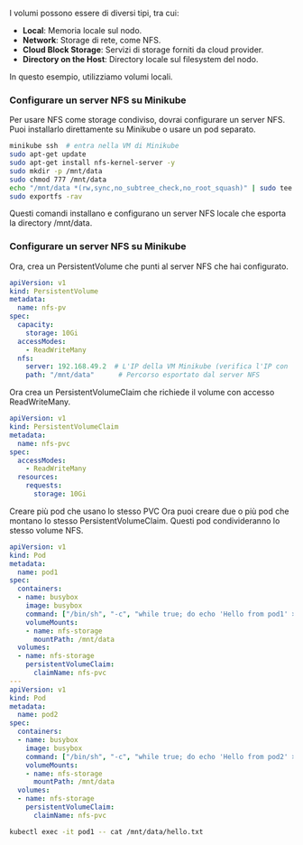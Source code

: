 
I volumi possono essere di diversi tipi, tra cui:
- **Local**: Memoria locale sul nodo.
- **Network**: Storage di rete, come NFS.
- **Cloud Block Storage**: Servizi di storage forniti da cloud provider.
- **Directory on the Host**: Directory locale sul filesystem del nodo.

In questo esempio, utilizziamo volumi locali.

### Configurare un server NFS su Minikube
Per usare NFS come storage condiviso, dovrai configurare un server NFS. Puoi installarlo direttamente su Minikube o usare un pod separato.
```bash
minikube ssh  # entra nella VM di Minikube
sudo apt-get update
sudo apt-get install nfs-kernel-server -y
sudo mkdir -p /mnt/data
sudo chmod 777 /mnt/data
echo "/mnt/data *(rw,sync,no_subtree_check,no_root_squash)" | sudo tee -a /etc/exports
sudo exportfs -rav
```
Questi comandi installano e configurano un server NFS locale che esporta la directory /mnt/data.

### Configurare un server NFS su Minikube
Ora, crea un PersistentVolume che punti al server NFS che hai configurato.
```yaml
apiVersion: v1
kind: PersistentVolume
metadata:
  name: nfs-pv
spec:
  capacity:
    storage: 10Gi
  accessModes:
    - ReadWriteMany
  nfs:
    server: 192.168.49.2  # L'IP della VM Minikube (verifica l'IP con `minikube ip`)
    path: "/mnt/data"      # Percorso esportato dal server NFS
```
Ora crea un PersistentVolumeClaim che richiede il volume con accesso ReadWriteMany.
```yaml
apiVersion: v1
kind: PersistentVolumeClaim
metadata:
  name: nfs-pvc
spec:
  accessModes:
    - ReadWriteMany
  resources:
    requests:
      storage: 10Gi
```
Creare più pod che usano lo stesso PVC
Ora puoi creare due o più pod che montano lo stesso PersistentVolumeClaim. Questi pod condivideranno lo stesso volume NFS.
```yaml
apiVersion: v1
kind: Pod
metadata:
  name: pod1
spec:
  containers:
  - name: busybox
    image: busybox
    command: ["/bin/sh", "-c", "while true; do echo 'Hello from pod1' >> /mnt/data/hello.txt; sleep 5; done"]
    volumeMounts:
    - name: nfs-storage
      mountPath: /mnt/data
  volumes:
  - name: nfs-storage
    persistentVolumeClaim:
      claimName: nfs-pvc
---
apiVersion: v1
kind: Pod
metadata:
  name: pod2
spec:
  containers:
  - name: busybox
    image: busybox
    command: ["/bin/sh", "-c", "while true; do echo 'Hello from pod2' >> /mnt/data/hello.txt; sleep 5; done"]
    volumeMounts:
    - name: nfs-storage
      mountPath: /mnt/data
  volumes:
  - name: nfs-storage
    persistentVolumeClaim:
      claimName: nfs-pvc

```
```bash
kubectl exec -it pod1 -- cat /mnt/data/hello.txt
```

